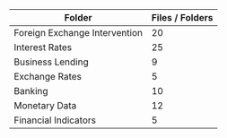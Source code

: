 | Folder                        |   Files / Folders |
|-------------------------------|-------------------|
| Foreign Exchange Intervention |                20 |
| Interest Rates                |                25 |
| Business Lending              |                 9 |
| Exchange Rates                |                 5 |
| Banking                       |                10 |
| Monetary Data                 |                12 |
| Financial Indicators          |                 5 |